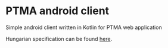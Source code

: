 # PTMA android client

Simple android client written in Kotlin for PTMA web application

Hungarian specification can be found [here](doc/specification.md).
